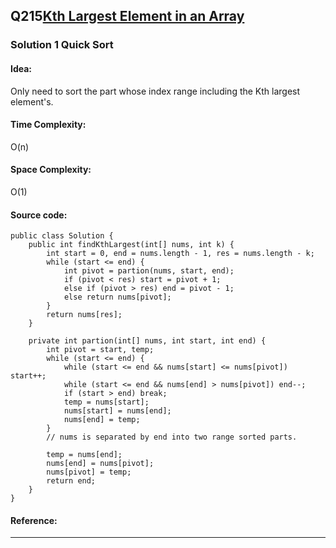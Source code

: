 ## Q215[Kth Largest Element in an Array](https://leetcode.com/problems/kth-largest-element-in-an-array/) 

### Solution 1 Quick Sort
#### Idea:
Only need to sort the part whose index range including the Kth largest element's.
#### Time Complexity: 
O(n)
#### Space Complexity:
O(1)
#### Source code:
```
public class Solution {
    public int findKthLargest(int[] nums, int k) {
        int start = 0, end = nums.length - 1, res = nums.length - k;
        while (start <= end) {
            int pivot = partion(nums, start, end);
            if (pivot < res) start = pivot + 1; 
            else if (pivot > res) end = pivot - 1;
            else return nums[pivot];
        }
        return nums[res];
    }

    private int partion(int[] nums, int start, int end) {
        int pivot = start, temp;
        while (start <= end) {
            while (start <= end && nums[start] <= nums[pivot]) start++;
            while (start <= end && nums[end] > nums[pivot]) end--;
            if (start > end) break;
            temp = nums[start];
            nums[start] = nums[end];
            nums[end] = temp;
        }
        // nums is separated by end into two range sorted parts.  
        
        temp = nums[end];
        nums[end] = nums[pivot];
        nums[pivot] = temp;
        return end;
    }
}

```
#### Reference:

---

